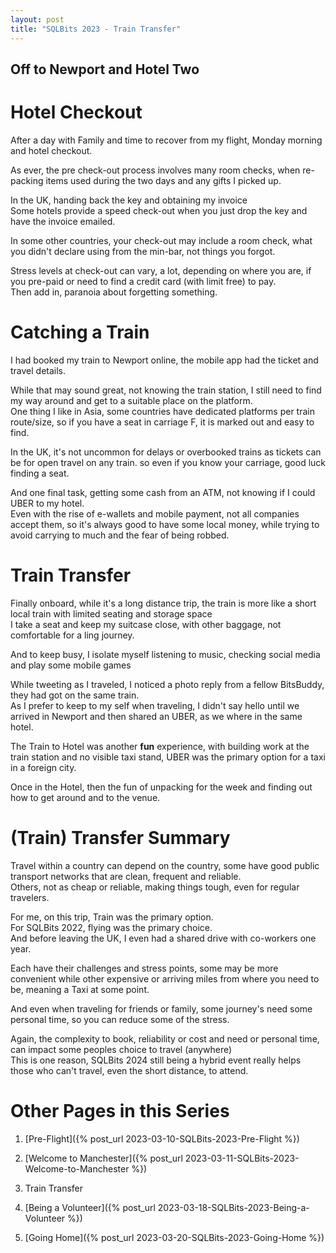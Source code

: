 ```yaml
---
layout: post
title: "SQLBits 2023 - Train Transfer"
---
```

## Off to Newport and Hotel Two

# Hotel Checkout

After a day with Family and time to recover from my flight, Monday morning and hotel checkout.

As ever, the pre check-out process involves many room checks, when re-packing items used during the two days and any gifts I picked up.

In the UK, handing back the key and obtaining my invoice
<br>Some hotels provide a speed check-out when you just drop the key and have the invoice emailed.

In some other countries, your check-out may include a room check, what you didn't declare using from the min-bar, not things you forgot.

Stress levels at check-out can vary, a lot, depending on where you are, if you pre-paid or need to find a credit card (with limit free) to pay.
<br>Then add in, paranoia about forgetting something.

# Catching a Train

I had booked my train to Newport online, the mobile app had the  ticket and travel details.

While that may sound great, not knowing the train station, I still need to find my way around and get to a suitable place on the platform.
<br>One thing I like in Asia, some countries have dedicated platforms per train route/size, so if you have a seat in carriage F, it is marked out and easy to find.

In the UK, it's not uncommon for delays or overbooked trains as tickets can be for open travel on any train. so even if you know your carriage, good luck finding a seat.

And one final task, getting some cash from an ATM, not knowing if I could UBER to my hotel.
<br>Even with the rise of e-wallets and mobile payment, not all companies accept them, so it's always good to have some local money, while trying to avoid carrying to much and the fear of being robbed.

# Train Transfer

Finally onboard, while it's a long distance trip, the train is more like a short local train with limited seating and storage space
<br>I take a seat and keep my suitcase close, with other baggage, not comfortable for a ling journey.

And to keep busy, I isolate myself listening to music, checking social media and play some mobile games

While tweeting as I traveled, I noticed a photo reply from a fellow BitsBuddy, they had got on the same train.
<br>As I prefer to keep to my self when traveling, I didn't say hello until we arrived in Newport and then shared an UBER, as we where in the same hotel.

The Train to Hotel was another <b>fun</b> experience, with building work at the train station and no visible taxi stand, UBER was the primary option for a taxi in a foreign city.

Once in the Hotel, then the fun of unpacking for the week and finding out how to get around and to the venue.

# (Train) Transfer Summary

Travel within a country can depend on the country, some have good public transport networks that are clean, frequent and reliable.
<br>Others, not as cheap or reliable, making things tough, even for regular travelers.

For me, on this trip, Train was the primary option.
<br>For SQLBits 2022, flying was the primary choice.
<br>And before leaving the UK, I even had a shared drive with co-workers one year.

Each have their challenges and stress points, some may be more convenient while other expensive or arriving miles from where you need to be, meaning a Taxi at some point.

And even when traveling for friends or family, some journey's need some personal time, so you can reduce some of the stress.

Again, the complexity to book, reliability or cost and need or personal time, can impact some peoples choice to travel (anywhere)
<br>This is one reason, SQLBits 2024 still being a hybrid event really helps those who can't travel, even the short distance, to attend.

# Other Pages in this Series

1. [Pre-Flight]({% post_url 2023-03-10-SQLBits-2023-Pre-Flight %})

1. [Welcome to Manchester]({% post_url 2023-03-11-SQLBits-2023-Welcome-to-Manchester %})

1. Train Transfer

1. [Being a Volunteer]({% post_url 2023-03-18-SQLBits-2023-Being-a-Volunteer %})

1. [Going Home]({% post_url 2023-03-20-SQLBits-2023-Going-Home %})
